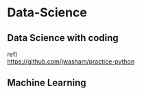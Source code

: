 # Data-Science

## Data Science with coding

ref)   
https://github.com/jwasham/practice-python

## Machine Learning
